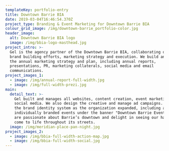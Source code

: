 ```yaml
---
templateKey: portfolio-entry
title: Downtown Barrie BIA
date: 2019-03-04T16:46:54.370Z
project_type: Branding & Event Marketing for Downtown Barrie BIA
colour_grid_image: /img/downtown-barrie_portfolio-color.jpg
header_image:
  alt: Downtown Barrie BIA logo
  image: /img/bbia-logo-masthead.jpg
project_intro: >-
  Gel is the agency partner of the Downtown Barrie BIA, collaborating on all
  brand building efforts, marketing strategy and execution. We build and execute
  the annual marketing strategy and plan, including annual reports,
  presentations, PR, marketing collaterals, social media and email
  communications.
project_images_1:
  - image: /img/annual-report-full-width.jpg
  - image: /img/full-width-prezi.jpg
main:
  detail_text: >-
    Gel built and manages all websites, content creation, event marketing, and
    social media. We also design the creative and manage ad campaigns. We built
    the brand identity system as the organization expanded, including a suite of
    individually branded events under the banner "Downtown Barrie Events." We
    are passionate about Barrie’s downtown and delight in seeing our hard work
    come to life throughout its streets. 
  image: /img/meridian-place-pan-night.jpg
project_images_2:
  - image: /img/bbia-full-width-action-map.jpg
  - image: /img/bbia-full-width-social.jpg
---
```


